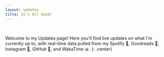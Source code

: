 ```yaml
---
layout: updates
title: It's All Good!
---
```


<br>

Welcome to my Updates page! Here you'll find live updates on what I'm currently up to, with real-time data pulled from my Spotify 🎵, Goodreads 📖, Instagram 🎨, GitHub 🐾, and WakaTime 📊.
{: .center}

<br>
